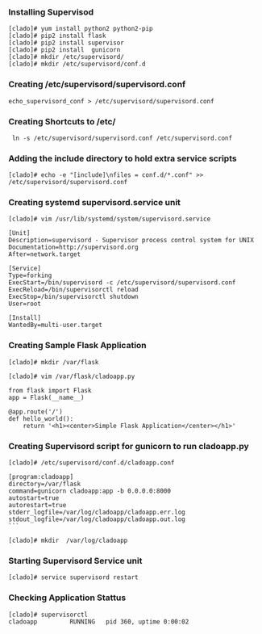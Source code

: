 
### Installing Supervisod

```
[clado]# yum install python2 python2-pip
[clado]# pip2 install flask
[clado]# pip2 install supervisor
[clado]# pip2 install  gunicorn
[clado]# mkdir /etc/supervisord/
[clado]# mkdir /etc/supervisord/conf.d
```


### Creating /etc/supervisord/supervisord.conf

```
echo_supervisord_conf > /etc/supervisord/supervisord.conf
```

### Creating Shortcuts to /etc/

```
 ln -s /etc/supervisord/supervisord.conf /etc/supervisord.conf
```

### Adding the include directory to hold extra service scripts
```
[clado]# echo -e "[include]\nfiles = conf.d/*.conf" >> /etc/supervisord/supervisord.conf
```

### Creating systemd supervisord.service unit

```
[clado]# vim /usr/lib/systemd/system/supervisord.service
```

```
[Unit]
Description=supervisord - Supervisor process control system for UNIX
Documentation=http://supervisord.org
After=network.target

[Service]
Type=forking
ExecStart=/bin/supervisord -c /etc/supervisord/supervisord.conf
ExecReload=/bin/supervisorctl reload
ExecStop=/bin/supervisorctl shutdown
User=root

[Install]
WantedBy=multi-user.target
```

### Creating Sample Flask Application

```
[clado]# mkdir /var/flask
```
```
[clado]# vim /var/flask/cladoapp.py
```
```
from flask import Flask
app = Flask(__name__)

@app.route('/')
def hello_world():
    return '<h1><center>Simple Flask Application</center></h1>'
```

### Creating Supervisord script for gunicorn to run cladoapp.py

```
[clado]# /etc/supervisord/conf.d/cladoapp.conf
```

```
[program:cladoapp]
directory=/var/flask
command=gunicorn cladoapp:app -b 0.0.0.0:8000
autostart=true
autorestart=true
stderr_logfile=/var/log/cladoapp/cladoapp.err.log
stdout_logfile=/var/log/cladoapp/cladoapp.out.log                                  ```
```

```
[clado]# mkdir  /var/log/cladoapp
```

### Starting Supervisord Service unit 

```
[clado]# service supervisord restart
```

### Checking Application Stattus

```
[clado]# supervisorctl 
cladoapp         RUNNING   pid 360, uptime 0:00:02
```